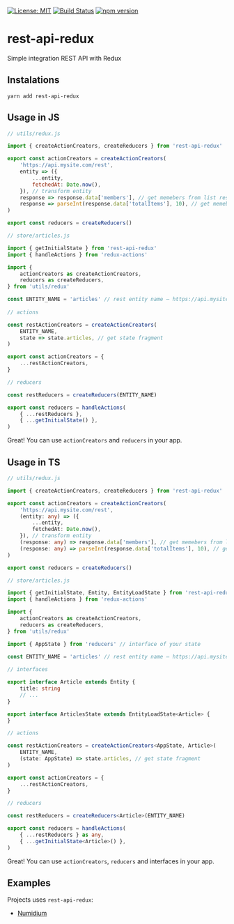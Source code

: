 [![License: MIT](https://img.shields.io/badge/License-MIT-yellow.svg)](https://opensource.org/licenses/MIT)
[![Build Status](https://travis-ci.org/igorkamyshev/rest-api-redux.svg?branch=master)](https://travis-ci.org/igorkamyshev/rest-api-redux)
[![npm version](https://badge.fury.io/js/rest-api-redux.svg)](https://badge.fury.io/js/rest-api-redux)

# rest-api-redux

Simple integration REST API with Redux

## Instalations

`yarn add rest-api-redux`

## Usage in JS

```js
// utils/redux.js

import { createActionCreators, createReducers } from 'rest-api-redux'

export const actionCreators = createActionCreators(
    'https://api.mysite.com/rest',
    entity => ({
        ...entity,
        fetchedAt: Date.now(),
    }), // transform entity
    response => response.data['members'], // get memebers from list response
    response => parseInt(response.data['totalItems'], 10), // get memebers from list response
)

export const reducers = createReducers()
```

```js
// store/articles.js

import { getInitialState } from 'rest-api-redux'
import { handleActions } from 'redux-actions'

import {
    actionCreators as createActionCreators,
    reducers as createReducers,
} from 'utils/redux'

const ENTITY_NAME = 'articles' // rest entity name — https://api.mysite.com/rest/articles
 
// actions

const restActionCreators = createActionCreators(
    ENTITY_NAME,
    state => state.articles, // get state fragment
)

export const actionCreators = {
    ...restActionCreators,
}

// reducers

const restReducers = createReducers(ENTITY_NAME)

export const reducers = handleActions(
    { ...restReducers },
    { ...getInitialState() },
)
```

Great! You can use `actionCreators` and `reducers` in your app.

## Usage in TS

```ts
// utils/redux.js

import { createActionCreators, createReducers } from 'rest-api-redux'

export const actionCreators = createActionCreators(
    'https://api.mysite.com/rest',
    (entity: any) => ({
        ...entity,
        fetchedAt: Date.now(),
    }), // transform entity
    (response: any) => response.data['members'], // get memebers from list response
    (response: any) => parseInt(response.data['totalItems'], 10), // get memebers from list response
)

export const reducers = createReducers()
```

```ts
// store/articles.js

import { getInitialState, Entity, EntityLoadState } from 'rest-api-redux'
import { handleActions } from 'redux-actions'

import {
    actionCreators as createActionCreators,
    reducers as createReducers,
} from 'utils/redux'

import { AppState } from 'reducers' // interface of your state

const ENTITY_NAME = 'articles' // rest entity name — https://api.mysite.com/rest/articles
 
// interfaces

export interface Article extends Entity {
    title: string
    // ...
}

export interface ArticlesState extends EntityLoadState<Article> {
}

// actions

const restActionCreators = createActionCreators<AppState, Article>(
    ENTITY_NAME,
    (state: AppState) => state.articles, // get state fragment
)

export const actionCreators = {
    ...restActionCreators,
}

// reducers

const restReducers = createReducers<Article>(ENTITY_NAME)

export const reducers = handleActions(
    { ...restReducers } as any,
    { ...getInitialState<Article>() },
)
```

Great! You can use `actionCreators`, `reducers` and interfaces in your app.

## Examples

Projects uses `rest-api-redux`:
+ [Numidium](https://github.com/TheNovel/Numidium)
